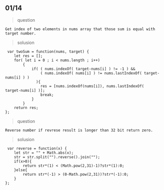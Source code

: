 ## 01/14

 > question
    
    Get index of two elements in nums array that those sum is equal with target number.
    
 > solusion
 
     var twoSum = function(nums, target) {
        let res = [];
        for( let i = 0 ; i < nums.length ; i++)
            {
                if( ( nums.indexOf( target-nums[i] ) != -1 ) && 
                    ( nums.indexOf( nums[i] ) != nums.lastIndexOf( target-nums[i] ) ) 
                  ){
                    res = [nums.indexOf(nums[i]), nums.lastIndexOf( target-nums[i] )];
                    break;
                }
            }
        return res;
    }; 
    
 > question
    
    Reverse number if revrese result is longer than 32 bit return zero.
    
 > solusion
 
     var reverse = function(x) {
        let str = "" + Math.abs(x);
        str = str.split("").reverse().join("");
        if(x>0){
            return str*(1) < (Math.pow(2,31)-1)?str*(1):0;
        }else{
            return str*(-1) > (0-Math.pow(2,31))?str*(-1):0;
        }
    };
    
